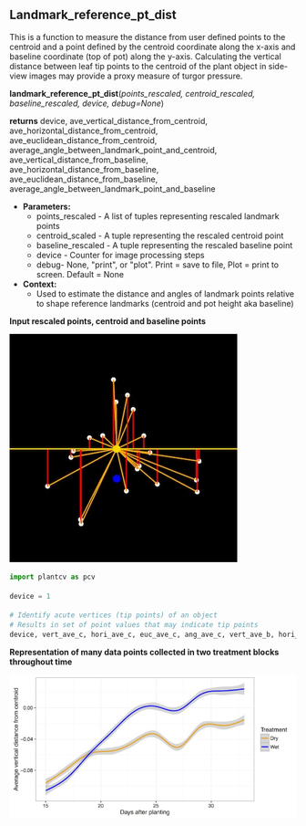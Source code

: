 ## Landmark_reference_pt_dist

This is a function to measure the distance from user defined points to the centroid and a point defined by the centroid coordinate along the x-axis and baseline coordinate (top of pot) along the y-axis. Calculating the vertical distance between leaf tip points to the centroid of the plant object in side-view images may provide a proxy measure of turgor pressure.
 
**landmark_reference_pt_dist**(*points_rescaled, centroid_rescaled, baseline_rescaled, device, debug=None*)

**returns** device, ave_vertical_distance_from_centroid, ave_horizontal_distance_from_centroid, ave_euclidean_distance_from_centroid, average_angle_between_landmark_point_and_centroid, ave_vertical_distance_from_baseline, ave_horizontal_distance_from_baseline, ave_euclidean_distance_from_baseline, average_angle_between_landmark_point_and_baseline

- **Parameters:**
    - points_rescaled - A list of tuples representing rescaled landmark points
    - centroid_scaled - A tuple representing the rescaled centroid point
    - baseline_rescaled - A tuple representing the rescaled baseline point
    - device - Counter for image processing steps
    - debug- None, "print", or "plot". Print = save to file, Plot = print to screen. Default = None
- **Context:**
    - Used to estimate the distance and angles of landmark points relative to shape reference landmarks (centroid and pot height aka baseline)

**Input rescaled points, centroid and baseline points**

![Screenshot](img/documentation_images/landmark_reference_pt_dist/lrpd_example_image.jpg)

```python
import plantcv as pcv

device = 1

# Identify acute vertices (tip points) of an object
# Results in set of point values that may indicate tip points
device, vert_ave_c, hori_ave_c, euc_ave_c, ang_ave_c, vert_ave_b, hori_ave_b, euc_ave_b, ang_ave_b = pcv.landmark_reference_pt_dist(points_r, centroid_r, bline_r, device)```
```

**Representation of many data points collected in two treatment blocks throughout time**

![Screenshot](img/documentation_images/landmark_reference_pt_dist/lrpd_output.jpg)
